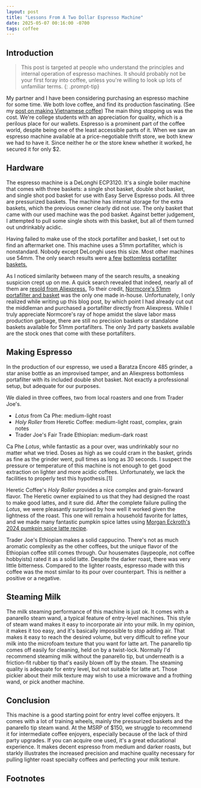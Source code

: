 ```yaml
---
layout: post
title: "Lessons From A Two Dollar Espresso Machine"
date: 2025-05-07 00:16:00 -0700
tags: coffee
--- 
```

## Introduction 
> This post is targeted at people who understand the principles and internal
> operation of espresso machines. It should probably not be your first foray into
> coffee, unless you're willing to look up lots of unfamiliar terms. 
{: .prompt-tip}

My partner and I have been considering purchasing an espresso machine for some
time. We both love coffee, and find its production fascinating. (See my 
[post on making Vietnamese coffee](https://sudo-nano.github.io/posts/Vietnamese-Coffee/))
The main thing stopping us was the cost. We're college students with an
appreciation for quality, which is a perilous place for our wallets. Espresso
is a prominent part of the coffee world, despite being one of the least
accessible parts of it. When we
saw an espresso machine available at a price-negotiable thrift store, we both
knew we had to have it. Since neither he or the store knew whether it worked, 
he secured it for only $2. 

## Hardware
The espresso machine is a DeLonghi ECP3120. It's a single boiler machine that 
comes with three baskets: a single shot basket, double shot basket, and single 
shot pod basket for use with Easy Serve Espresso pods. All three are 
pressurized baskets. The machine has internal
storage for the extra baskets, which the previous owner clearly did not use. 
The only basket that came with our used machine was the pod basket. 
Against better judgement, I attempted to pull
some single shots with this basket, but all of them turned out undrinkably
acidic. 

Having failed to make use of the stock portafilter and basket, I set out to
find an aftermarket one. This machine uses a 51mm portafilter, which is 
nonstandard. Nobody except DeLonghi uses this size. Most other machines use 54mm.
The only search results were
[a few](https://www.amazon.com/portafilter-Delonghi-bottomless-Stainless-Replacement/dp/B09W5QY63R)
[bottomless](https://www.normcorewares.com/products/normcore-naked-bottomless-portafilter)
[portafilter baskets.](https://ikapestore.com/products/ikape-coffee-products-51mm-bottomless-naked-portafilter-compatible-with-51mm-delonghi-ec0680-ec0685-smeg-eupa-coffee-machines-included-14g-capacity-filter-basket)

As I noticed similarity between many of the search results, a sneaking 
suspicion crept up on me. A quick search revealed that indeed, nearly all of
them are 
[resold from Aliexpress.](https://www.aliexpress.us/w/wholesale-51mm-portafilter-2-ear.html?g=y&SearchText=51mm+portafilter+2+ear) 
To their credit, [Normcore's 51mm portafilter and basket](https://www.normcorewares.com/products/normcore-naked-bottomless-portafilter) 
was the only one made in-house. Unfortunately, I only
realized while writing up this blog post, by which point I had already cut out
the middleman and purchased a portafilter directly from Aliexpress. While I 
truly appreciate Normcore's ray of hope amidst the slave labor mass production
garbage, there are still no precision baskets or standalone baskets available
for 51mm portafilters. The only 
3rd party baskets available are the stock ones that come with these portafilters.

## Making Espresso
In the production of our espresso, we used a Baratza Encore 485 grinder, a
star anise bottle as an improvised tamper, and an Aliexpress bottomless 
portafilter with its included double shot basket. Not exactly a professional
setup, but adequate for our purposes.

We dialed in three coffees, two from local roasters and one from Trader Joe's.
- *Lotus* from Ca Phe: medium-light roast
- *Holy Roller* from Heretic Coffee: medium-light roast, complex, grain notes 
- Trader Joe's Fair Trade Ethiopian: medium-dark roast

Ca Phe *Lotus*, while fantastic as a pour over, was undrinkably sour no 
matter what we tried. Doses as high as we could cram in the basket, grinds as
fine as the grinder went, pull times as long as 30 seconds. I suspect the 
pressure or temperature of this machine is not enough to get good extraction on lighter and more acidic coffees. 
Unfortunately, we lack the facilities to properly test this hypothesis.[1]

Heretic Coffee's *Holy Roller* provides a nice complex and grain-forward flavor. 
The Heretic owner explained to us that they had designed the roast to make good
lattes, and it sure did. After the complete failure pulling the *Lotus*, we
were pleasantly surprised by how well it worked given the lightness of the
roast. This one will remain a household favorite for lattes, 
and we made many fantastic pumpkin spice lattes using 
[Morgan Eckroth's 2024 pumkpin spice latte recipe](https://morgandrinkscoffee.com/blogs/recipes-1/how-to-make-a-pumpkin-spice-latte).

Trader Joe's Ethiopian makes a solid cappucino. 
There's not as much aromatic complexity as the other coffees,
but the unique flavor of the Ethiopian coffee still comes through.
Our housemates (laypeople, not coffee hobbyists) rated it as a solid 
latte. Despite the darker roast, there was very little bitterness. 
Compared to the lighter roasts, espresso made with this coffee was the most
similar to its pour over counterpart. 
This is neither a positive or a negative. 

## Steaming Milk
The milk steaming performance of this machine is just ok.
It comes with a
panarello steam wand, a typical feature of entry-level machines. This style of
steam wand makes it easy to incorporate air into your milk. In my opinion, it
makes it too easy, and it's basically impossible to *stop* adding air. 
That makes it easy to reach the desired volume, but very difficult to refine
your milk into the microfoam texture that you want for latte art. 
The panarello tip comes off easily for cleaning, held on by a twist-lock. 
Normally I'd recommend steaming milk without the panarello tip, but
underneath is a friction-fit rubber tip that's easily blown off by the 
steam. The steaming quality is adequate for entry level, but not suitable for latte art.
Those pickier about their milk texture may wish to use a microwave and
a frothing wand, or pick another machine.

## Conclusion
This machine is a good starting point for entry level coffee enjoyers.
It comes with a lot of training wheels, mainly the pressurized baskets and the
panarello tip steam wand. 
At the MSRP of $150, we struggle to recommend it for intermediate coffee enjoyers, especially
because of the lack of third party upgrades. 
If you can acquire one used, it's a great educational experience. 
It makes decent espresso from medium and darker roasts, but starkly illustrates
the increased precision and machine quality necessary for pulling lighter roast
specialty coffees and perfecting your milk texture. 


## Footnotes
[^1]: Though portafilters with pressure gauges exist, this machine is a nonstandard basket size. It would require machining a custom portafilter for use with a pressure gauge. We would be interested in undertaking this project had we the time or funds. 
